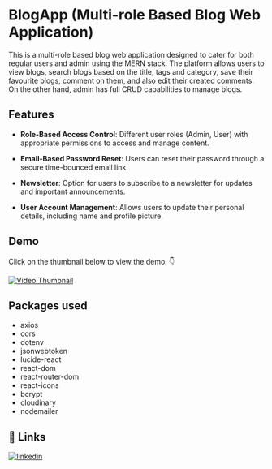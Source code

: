 # BlogApp (Multi-role Based Blog Web Application)

This is a multi-role based blog web application designed to cater for both regular users and admin using the MERN stack. The platform allows users to view blogs, search blogs based on the title, tags and category, save their favourite blogs, comment on them, and also edit their created comments. On the other hand, admin has full CRUD capabilities to manage blogs. 



## Features

- **Role-Based Access Control**: Different user roles (Admin, User) with appropriate permissions to access and manage content.

- **Email-Based Password Reset**: Users can reset their password through a secure time-bounced email link.

- **Newsletter**: Option for users to subscribe to a newsletter for updates and important announcements.

- **User Account Management**: Allows users to update their personal details, including name and profile picture.


## Demo

Click on the thumbnail below to view the demo. 👇

[![Video Thumbnail](https://github.com/user-attachments/assets/1f2c329d-e566-4802-a2d3-eff24e0814d2)](https://drive.google.com/file/d/1-M-3rFgTbLw8BqVtiXd5L6Ta6MSc6en-/view?usp=sharing)


## Packages used


- axios
- cors
- dotenv
- jsonwebtoken
- lucide-react
- react-dom
- react-router-dom
- react-icons
- bcrypt
- cloudinary
- nodemailer


## 🔗 Links
[![linkedin](https://img.shields.io/badge/linkedin-0A66C2?style=for-the-badge&logo=linkedin&logoColor=white)](https://www.linkedin.com/in/souravsaha21/)


